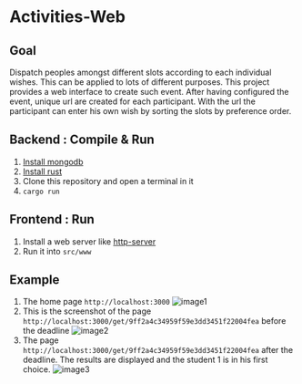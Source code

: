 # Activities-Web

## Goal

Dispatch peoples amongst different slots according to each individual wishes.
This can be applied to lots of different purposes.
This project provides a web interface to create such event.
After having configured the event, unique url are created for each participant.
With the url the participant can enter his own wish by sorting the slots by preference order.

## Backend : Compile & Run

1. [Install mongodb](https://www.mongodb.com)
2. [Install rust](https://www.rust-lang.org/en-US/downloads.html)
3. Clone this repository and open a terminal in it
4. `cargo run`

## Frontend : Run

1. Install a web server like [http-server](https://www.npmjs.com/package/http-server)
2. Run it into `src/www`

## Example

1. The home page `http://localhost:3000`
![image1](https://cloud.githubusercontent.com/assets/333780/17398306/66c47054-5a3c-11e6-8faf-181695762918.png "Event creation form")
2. This is the screenshot of the page `http://localhost:3000/get/9ff2a4c34959f59e3dd3451f22004fea` before the deadline
![image2](https://cloud.githubusercontent.com/assets/333780/17398308/66f12810-5a3c-11e6-8d3e-97ad9aa72a3c.png "Student 1 form")
3. The page `http://localhost:3000/get/9ff2a4c34959f59e3dd3451f22004fea` after the deadline. The results are displayed and the student 1 is in his first choice.
![image3](https://cloud.githubusercontent.com/assets/333780/17398307/66dea672-5a3c-11e6-95d6-53c15ec517ce.png "Everybody see the result after the deadline")


